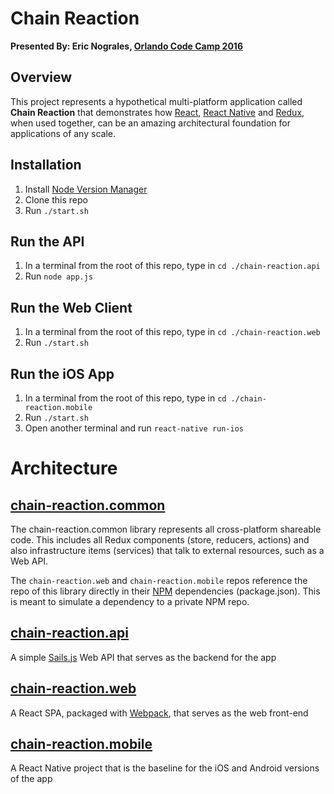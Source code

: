 # Chain Reaction

**Presented By: Eric Nograles, [Orlando Code Camp 2016](http://orlandocodecamp.com/speakers/details/74)**

## Overview

This project represents a hypothetical multi-platform application called **Chain Reaction** that demonstrates how [React](https://facebook.github.io/react/), [React Native](https://facebook.github.io/react-native/) and [Redux](https://github.com/reactjs/redux), when used together, can be an amazing architectural foundation for applications of any scale.

## Installation

1. Install [Node Version Manager](https://github.com/creationix/nvm)
2. Clone this repo
3. Run `./start.sh`

## Run the API

1. In a terminal from the root of this repo, type in `cd ./chain-reaction.api`
2. Run `node app.js`

## Run the Web Client

1. In a terminal from the root of this repo, type in `cd ./chain-reaction.web`
2. Run `./start.sh`

## Run the iOS App

1. In a terminal from the root of this repo, type in `cd ./chain-reaction.mobile`
2. Run `./start.sh`
3. Open another terminal and run `react-native run-ios`

# Architecture

## [chain-reaction.common](https://github.com/ericnograles/chain-reaction.common)

The chain-reaction.common library represents all cross-platform shareable code.  This includes all Redux components (store, reducers, actions) and also infrastructure items (services) that talk to external resources, such as a Web API.

The `chain-reaction.web` and `chain-reaction.mobile` repos reference the repo of this library directly in their [NPM](https://npmjs.org) dependencies (package.json).  This is meant to simulate a dependency to a private NPM repo.

## [chain-reaction.api](https://github.com/ericnograles/chain-reaction.api)

A simple [Sails.js](http://sailsjs.org/) Web API that serves as the backend for the app

## [chain-reaction.web](https://github.com/ericnograles/chain-reaction.web)

A React SPA, packaged with [Webpack](https://webpack.github.io/), that serves as the web front-end

## [chain-reaction.mobile](https://github.com/ericnograles/chain-reaction.mobile)

A React Native project that is the baseline for the iOS and Android versions of the app


